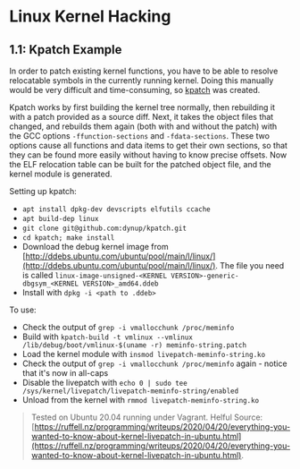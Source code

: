 # Linux Kernel Hacking

## 1.1: Kpatch Example

In order to patch existing kernel functions, you have to be able to resolve relocatable symbols in the currently running kernel. Doing this manually would be very difficult and time-consuming, so [kpatch](https://github.com/dynup/kpatch) was created.

Kpatch works by first building the kernel tree normally, then rebuilding it with a patch provided as a source diff. Next, it takes the object files that changed, and rebuilds them again (both with and without the patch) with the GCC options `-ffunction-sections` and `-fdata-sections`. These two options cause all functions and data items to get their own sections, so that they can be found more easily without having to know precise offsets. Now the ELF relocation table can be built for the patched object file, and the kernel module is generated.

Setting up kpatch:
* `apt install dpkg-dev devscripts elfutils ccache`
* `apt build-dep linux`
* `git clone git@github.com:dynup/kpatch.git`
* `cd kpatch; make install`
* Download the debug kernel image from [http://ddebs.ubuntu.com/ubuntu/pool/main/l/linux/](http://ddebs.ubuntu.com/ubuntu/pool/main/l/linux/). The file you need is called `linux-image-unsigned-<KERNEL VERSION>-generic-dbgsym_<KERNEL VERSION>_amd64.ddeb`
* Install with `dpkg -i <path to .ddeb>`

To use:
* Check the output of `grep -i vmallocchunk /proc/meminfo`
* Build with `kpatch-build -t vmlinux --vmlinux /lib/debug/boot/vmlinux-$(uname -r) meminfo-string.patch`
* Load the kernel module with `insmod livepatch-meminfo-string.ko`
* Check the output of `grep -i vmallocchunk /proc/meminfo` again - notice that it's now in all-caps
* Disable the livepatch with `echo 0 | sudo tee /sys/kernel/livepatch/livepatch-meminfo-string/enabled`
* Unload from the kernel with `rmmod livepatch-meminfo-string.ko`

> Tested on Ubuntu 20.04 running under Vagrant.
> Helful Source: [https://ruffell.nz/programming/writeups/2020/04/20/everything-you-wanted-to-know-about-kernel-livepatch-in-ubuntu.html](https://ruffell.nz/programming/writeups/2020/04/20/everything-you-wanted-to-know-about-kernel-livepatch-in-ubuntu.html).
